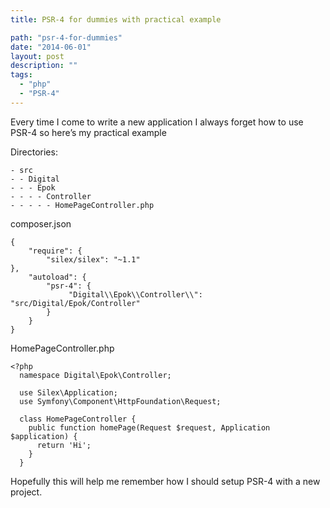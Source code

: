 ```yaml
---
title: PSR-4 for dummies with practical example

path: "psr-4-for-dummies"
date: "2014-06-01"
layout: post
description: ""
tags:
  - "php"
  - "PSR-4"
---
```

Every time I come to write a new application I always forget how to use PSR-4 so here’s my practical example

Directories:

    - src
    - - Digital
    - - - Epok
    - - - - Controller
    - - - - - HomePageController.php

composer.json

    {
        "require": {
            "silex/silex": "~1.1"
    },
        "autoload": {
            "psr-4": {
                 "Digital\\Epok\\Controller\\": "src/Digital/Epok/Controller"
            }
        }
    }


HomePageController.php

    <?php
      namespace Digital\Epok\Controller;

      use Silex\Application;
      use Symfony\Component\HttpFoundation\Request;

      class HomePageController {
        public function homePage(Request $request, Application $application) {
          return 'Hi';
        }
      }


Hopefully this will help me remember how I should setup PSR-4 with a new project.
